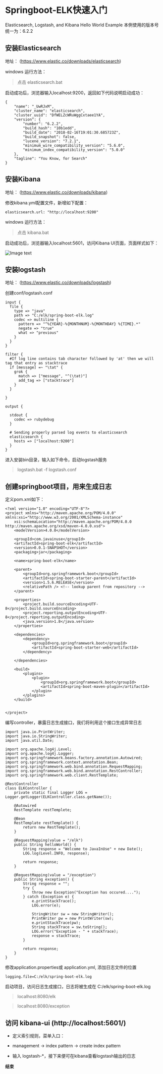 # Springboot-ELK快速入门
Elasticsearch, Logstash, and Kibana Hello World Example 本例使用的版本号统一为：6.2.2
 
## 安装Elasticsearch
地址： (https://www.elastic.co/downloads/elasticsearch)

windows 运行方法：     

>点击 elasticsearch.bat 
    
启动成功后，浏览器输入localhost:9200，返回如下代码说明启动成功：     
``` 
{    
    "name": "_UwRJxM",  
    "cluster_name": "elasticsearch",   
    "cluster_uuid": "DfWELZcWRuWggCxtaee1YA",  
    "version": {   
        "number": "6.2.2",  
        "build_hash": "10b1edd",  
        "build_date": "2018-02-16T19:01:30.685723Z",  
        "build_snapshot": false,  
        "lucene_version": "7.2.1",  
        "minimum_wire_compatibility_version": "5.6.0",  
        "minimum_index_compatibility_version": "5.0.0"  
    },  
    "tagline": "You Know, for Search"  
}
```
 
 
## 安装Kibana
地址： (https://www.elastic.co/downloads/kibana)

修改kibana.yml配置文件，新增如下配置：  

`elasticsearch.url: "http://localhost:9200"`

windows 运行方法： 

>点击 kibana.bat

启动成功后，浏览器输入localhost:5601，访问Kibana UI页面，页面样式如下：

![Image text](https://ss1.bdstatic.com/70cFvXSh_Q1YnxGkpoWK1HF6hhy/it/u=1228117569,2186082610&fm=26&gp=0.jpg)


## 安装logstash
地址： (https://www.elastic.co/downloads/logstash)

创建conf/logstash.conf
```
input {
  file {
    type => "java"
    path => "C:/elk/spring-boot-elk.log"
    codec => multiline {
      pattern => "^%{YEAR}-%{MONTHNUM}-%{MONTHDAY} %{TIME}.*"
      negate => "true"
      what => "previous"  
    }
  } 
}
 
filter {
  #If log line contains tab character followed by 'at' then we will tag that entry as stacktrace
  if [message] =~ "\tat" {
    grok {
      match => ["message", "^(\tat)"]
      add_tag => ["stacktrace"]
    }
  }
 
}
 
output {
   
  stdout {
    codec => rubydebug
  }
 
  # Sending properly parsed log events to elasticsearch
  elasticsearch {
    hosts => ["localhost:9200"]
  }
}
```

进入安装bin目录，输入如下命令，启动logstash服务

>logstash.bat -f logstash.conf

## 创建springboot项目，用来生成日志

定义pom.xml如下：

```
<?xml version="1.0" encoding="UTF-8"?>
<project xmlns="http://maven.apache.org/POM/4.0.0" xmlns:xsi="http://www.w3.org/2001/XMLSchema-instance"
	xsi:schemaLocation="http://maven.apache.org/POM/4.0.0 http://maven.apache.org/xsd/maven-4.0.0.xsd">
	<modelVersion>4.0.0</modelVersion>

	<groupId>com.javainuse</groupId>
	<artifactId>spring-boot-elk</artifactId>
	<version>0.0.1-SNAPSHOT</version>
	<packaging>jar</packaging>

	<name>spring-boot-elk</name>

	<parent>
		<groupId>org.springframework.boot</groupId>
		<artifactId>spring-boot-starter-parent</artifactId>
		<version>1.5.6.RELEASE</version>
		<relativePath /> <!-- lookup parent from repository -->
	</parent>

	<properties>
		<project.build.sourceEncoding>UTF-8</project.build.sourceEncoding>
		<project.reporting.outputEncoding>UTF-8</project.reporting.outputEncoding>
		<java.version>1.8</java.version>
	</properties>

	<dependencies>
		<dependency>
			<groupId>org.springframework.boot</groupId>
			<artifactId>spring-boot-starter-web</artifactId>
		</dependency>

	</dependencies>

	<build>
		<plugins>
			<plugin>
				<groupId>org.springframework.boot</groupId>
				<artifactId>spring-boot-maven-plugin</artifactId>
			</plugin>
		</plugins>
	</build>


</project>
```

编写controller，暴露日志生成接口，我们将利用这个接口生成异常日志

```
import java.io.PrintWriter;
import java.io.StringWriter;
import java.util.Date;

import org.apache.log4j.Level;
import org.apache.log4j.Logger;
import org.springframework.beans.factory.annotation.Autowired;
import org.springframework.context.annotation.Bean;
import org.springframework.web.bind.annotation.RequestMapping;
import org.springframework.web.bind.annotation.RestController;
import org.springframework.web.client.RestTemplate;

@RestController
class ELKController {
	private static final Logger LOG = Logger.getLogger(ELKController.class.getName());

	@Autowired
	RestTemplate restTemplete;

	@Bean
	RestTemplate restTemplate() {
		return new RestTemplate();
	}

	@RequestMapping(value = "/elk")
	public String helloWorld() {
		String response = "Welcome to JavaInUse" + new Date();
		LOG.log(Level.INFO, response);

		return response;
	}

	@RequestMapping(value = "/exception")
	public String exception() {
		String response = "";
		try {
			throw new Exception("Exception has occured....");
		} catch (Exception e) {
			e.printStackTrace();
			LOG.error(e);

			StringWriter sw = new StringWriter();
			PrintWriter pw = new PrintWriter(sw);
			e.printStackTrace(pw);
			String stackTrace = sw.toString();
			LOG.error("Exception - " + stackTrace);
			response = stackTrace;
		}

		return response;
	}
}
```

修改application.properties或 application.yml, 添加日志文件的位置 

```
logging.file=C:/elk/spring-boot-elk.log
```

启动项目，访问日志生成接口，日志将被生成在 C:/elk/spring-boot-elk.log

>localhost:8080/elk

>localhost:8080/exception

## 访问 kibana-ui (http://localhost:5601/) 

- 定义索引规则，菜单入口：

- management -> index pattern -> create index pattern 

- 输入 logstash-*，接下来便可在kibana查看logstash输出的日志

**结束**











